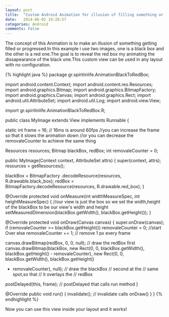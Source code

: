 ```yaml
---
layout: post
title:  "Custom Android Animation for illusion of filling something or progressing"
date:   2014-06-02 19:28:57
categories: Android
comments: False
---
```

The concept of this Animation is to make an illusion of something getting filled or progressed.In this example i use two images,
one is a black box and the other is a red one.The goal is to reveal the red box my animating the
dissapearance of the black one.This custom view can be used in any layout with no configuration.

{% highlight java %}
package gr.spiritinlife.AnimationBlackToRedBox;

import android.content.Context;
import android.content.res.Resources;
import android.graphics.Bitmap;
import android.graphics.BitmapFactory;
import android.graphics.Canvas;
import android.graphics.Rect;
import android.util.AttributeSet;
import android.util.Log;
import android.view.View;

import gr.spiritinlife.AnimationBlackToRedBox.R;

public class MyImage extends View implements Runnable {

static int frame = 16; // 16ms is around 60fps
//you can increase the frame so that it slows the animation down
//or you can decrease the removaleCounter to achieve the same thing

Resources resources;
Bitmap blackBox, redBox;
int removaleCounter = 0;

public MyImage(Context context, AttributeSet attrs) {
super(context, attrs);
resources = getResources();

blackBox = BitmapFactory
.decodeResource(resources, R.drawable.black_box);
redBox = BitmapFactory.decodeResource(resources, R.drawable.red_box);
}

@Override
protected void onMeasure(int widthMeasureSpec, int heightMeasureSpec) {
//our view is just the box so we set the width,height of the blackBox to be our view's width and height
setMeasuredDimension(blackBox.getWidth(), blackBox.getHeight());
}

@Override
protected void onDraw(Canvas canvas) {
super.onDraw(canvas);
if (removaleCounter >= blackBox.getHeight())
removaleCounter = 0; //start Over
else
removaleCounter += 1; // remove 1 px every frame

canvas.drawBitmap(redBox, 0, 0, null); // draw the redBox first
canvas.drawBitmap(blackBox, new Rect(0, 0, blackBox.getWidth(),
blackBox.getHeight() - removaleCounter), new Rect(0, 0,
blackBox.getWidth(), blackBox.getHeight()
- removaleCounter), null); // draw the blackBox
// second at the
// same spot,so that
// it overlays the
// redBox

postDelayed(this, frame); // postDelayed that calls run method
}

@Override
public void run() {
invalidate(); // invalidate calls onDraw()
}
}
{% endhighlight %}

Now you can use this view inside your layout and it works!
